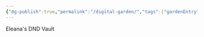 ```yaml
---
{"dg-publish":true,"permalink":"/digital-garden/","tags":["gardenEntry"]}
---
```


Eleana's DND Vault